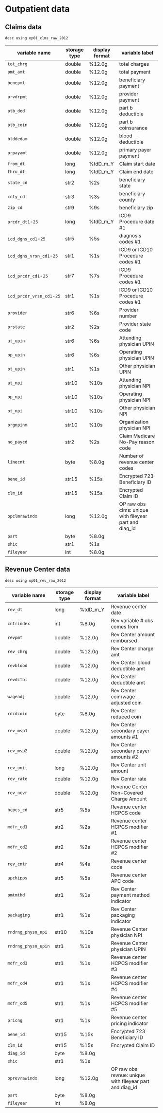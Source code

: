 # Outpatient data

## Claims data

`desc using op01_clms_raw_2012`

| variable name | storage type | display format | variable label
|-|-|-|-|
| `tot_chrg` | double | %12.0g   | total charges |
| `pmt_amt`  | double | %12.0g   | total payment |
| `benepmt`  | double | %12.0g   | beneficiary payment |
| `prvdrpmt` | double | %12.0g   | provider payment |
| `ptb_ded`  | double | %12.0g   | part b deductible |
| `ptb_coin` | double | %12.0g   | part b coinsurance |
| `blddedam` | double | %12.0g   | blood deductible |
| `prpayamt` | double | %12.0g   | primary payer payment |
| `from_dt`  | long   | %tdD_m_Y | Claim start date |
| `thru_dt`  | long   | %tdD_m_Y | Claim end date |
| `state_cd`   | str2   | %2s      | beneficiary state |
| `cnty_cd`    | str3   | %3s      | beneficiary county |
| `zip_cd`     | str9   | %9s      | beneficiary zip |
| `prcdr_dt1`-`25`|  long | %tdD_m_Y | ICD9 Procedure date #1 |
| `icd_dgns_cd1`-`25`|  str5 | %5s | diagnosis codes #1 |
| `icd_dgns_vrsn_cd1`-`25`|  str1 | %1s | ICD9 or ICD10 Procedure codes #1 |
| `icd_prcdr_cd1`-`25`|  str7 | %7s | ICD9 Procedure codes #1 |
| `icd_prcdr_vrsn_cd1`-`25`|  str1 | %1s | ICD9 or ICD10 Procedure codes #1 |
| `provider`     | str6  | %6s    | Provider number |
| `prstate`      | str2  | %2s    | Provider state code |
| `at_upin`      | str6  | %6s    | Attending physician UPIN |
| `op_upin`      | str6  | %6s    | Operating physician UPIN |
| `ot_upin`      | str1  | %1s    | Other physician UPIN |
| `at_npi`       | str10 | %10s   | Attending physician NPI |
| `op_npi`       | str10 | %10s   | Operating physician NPI |
| `ot_npi`       | str10 | %10s   | Other physician NPI |
| `orgnpinm`     | str10 | %10s   | Organization physician NPI |
| `no_paycd`     | str2  | %2s    | Claim Medicare No-Pay reason code |
| `linecnt`      | byte  | %8.0g  | Number of revenue center codes |
| `bene_id`      | str15 | %15s   | Encrypted 723 Beneficiary ID |
| `clm_id`       | str15 | %15s   | Encrypted Claim ID |
| `opclmrawindx` | long  | %12.0g | OP raw obs clms: unique with fileyear part and diag_id |
| `part`         | byte  |  %8.0g | |
| `ehic`         | str1  |  %1s | |
| `fileyear`     | int  |   %8.0g | |

## Revenue Center data
`desc using op01_rev_raw_2012`

| variable name | storage type | display format | variable label
|-|-|-|-|
| `rev_dt`    | long   | %tdD_m_Y | Revenue center date |
| `cntrindex` | int    | %8.0g    | Rev variable # obs comes from |
| `revpmt`    | double | %12.0g   | Rev Center amount reimbursed |
| `rev_chrg`  | double | %12.0g   | Rev Center charge amt |
| `revblood`  | double | %12.0g   | Rev Center blood deductible amt |
| `revdctbl`  | double | %12.0g   | Rev Center deductible amt |
| `wageadj`   | double | %12.0g   | Rev Center coin/wage adjusted coin |
| `rdcdcoin`  | byte   | %8.0g    | Rev Center reduced coin |
| `rev_msp1`  | double | %12.0g   | Rev Center secondary payer amounts #1 |
| `rev_msp2`  | double | %12.0g   | Rev Center secondary payer amounts #2 |
| `rev_unit`  | long   | %12.0g   | Rev Center unit amount |
| `rev_rate`  | double | %12.0g   | Rev Center rate |
| `rev_ncvr`  | double | %12.0g   | Revenue Center Non-Covered Charge Amount |
| `hcpcs_cd`  | str5   | %5s      | Revenue center HCPCS code |
| `mdfr_cd1`  | str2   | %2s      | Revenue center HCPCS modifier #1 |
| `mdfr_cd2`  | str2   | %2s      | Revenue center HCPCS modifier #2 |
| `rev_cntr`  | str4   | %4s      | Revenue center code |
| `apchipps`  | str5   | %5s      | Revenue center APC code |
| `pmtmthd`   | str1   | %1s      | Rev Center payment method indicator |
| `packaging` | str1   | %1s      | Rev Center packaging indicator |
| `rndrng_physn_npi` | str10 | %10s | Revenue Center physician NPI |
| `rndrng_physn_upin` | str1  | %1s | Revenue Center physician UPIN |
| `mdfr_cd3`        | str1  | %1s | Revenue center HCPCS modifier #3 |
| `mdfr_cd4`        | str1  | %1s | Revenue center HCPCS modifier #4 |
| `mdfr_cd5`        | str1  | %1s | Revenue center HCPCS modifier #5 |
| `pricng`          | str1  | %1s | Revenue center pricing indicator |
| `bene_id`         | str15 | %15s | Encrypted 723 Beneficiary ID |
| `clm_id`          | str15 | %15s | Encrypted Claim ID |
| `diag_id`         | byte  |  %8.0g | |
| `ehic`            | str1  |  %1s | |
| `oprevrawindx`    | long  |  %12.0g | OP raw obs revnue: unique with fileyear part and diag_id |
| `part`            | byte  |  %8.0g | |
| `fileyear`        | int   |  %8.0g | |

